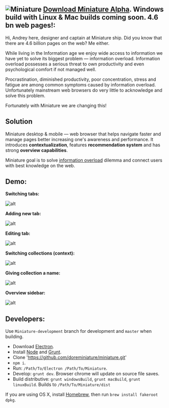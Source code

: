 ![Miniature](https://i.imgur.com/AM7V5kL.png)
**[Download Miniature Alpha](github.com/doreminiature/miniature/releases/tag/v0.1-alpha)**. Windows build with Linux & Mac builds coming soon.
4.6 bn web pages!:
------
Hi, Andrey here, designer and captain at Miniature ship.
Did you know that there are 4.6 billion pages on the web? Me either.

While living in the Information age we enjoy wide access to information we have yet to solve its biggest problem — information overload.
Information overload possesses a serious threat to own productivity and even psychological comfort if not managed well.

Procrastination, diminished productivity, poor concentration, stress and fatigue are among common symptoms caused by information overload.
Unfortunately mainstream web browsers do very little to aсknowledge and solve this problem.

Fortunately with Miniature we are changing this!

Solution
------
Miniature desktop & mobile — web browser that helps navigate faster and manage pages better increasing one's awareness and performance.
It introduces **contextualization**, features **recommendation system** and has strong **overview capabilities**.

Miniature goal is to solve [information overload](https://en.wikipedia.org/wiki/Information_overload) dilemma and connect users with best knowledge on the web.

Demo:
------
**Switching tabs:**

![alt](http://i.imgur.com/KIRRR0k.gif)


**Adding new tab:**

![alt](http://i.imgur.com/sp29dG2.gif)


**Editing tab:**

![alt](http://i.imgur.com/JlyS7wA.gif)


**Switching collections (context):**

![alt](http://i.imgur.com/HMKNFh5.gif)


**Giving collection a name:**

![alt](http://i.imgur.com/DmxFVkf.gif)


**Overview sidebar:**

![alt](http://i.imgur.com/5mlJEjA.gif)




Developers:
------

Use `Miniature-development` branch for development and `master` when building.

* Download [Electron](https://github.com/electron/electron/releases).
* Install [Node](https://nodejs.org) and [Grunt](http://gruntjs.com).
* Clone 'https://github.com/doreminiature/miniature.git'
* `npm i`.
* Run: `/Path/To/Electron /Path/To/Miniature`.
* Develop: `grunt dev`. Browser chrome will update on source file saves.
* Build distributive: `grunt windowsBuild`, `grunt macBuild`, `grunt linuxBuild`. Builds to `/Path/To/Miniature/dist`

If you are using OS X, install [Homebrew](http://brew.sh), then run `brew install fakeroot dpkg`.